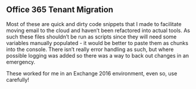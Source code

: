 ## Office 365 Tenant Migration

Most of these are quick and dirty code snippets that I made to facilitate moving email to the cloud and haven’t been refactored into actual tools.  As such these files shouldn’t be run as scripts since they will need some variables manually populated - it would be better to paste them as chunks into the console.  There isn’t really error handling as such, but where possible logging was added so there was a way to back out changes in an emergency.

These worked for me in an Exchange 2016 environment, even so, use carefully!